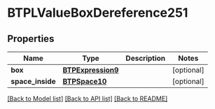 # BTPLValueBoxDereference251

## Properties
Name | Type | Description | Notes
------------ | ------------- | ------------- | -------------
**box** | [**BTPExpression9**](BTPExpression9.md) |  | [optional] 
**space_inside** | [**BTPSpace10**](BTPSpace10.md) |  | [optional] 

[[Back to Model list]](../README.md#documentation-for-models) [[Back to API list]](../README.md#documentation-for-api-endpoints) [[Back to README]](../README.md)


